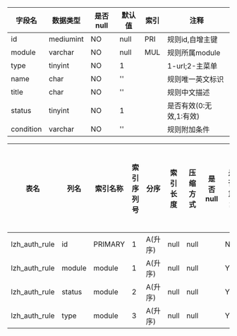 |字段名|数据类型|是否null|默认值|索引|注释|
|------|--------|--------|------|----|----|
|id|mediumint|NO|null|PRI|规则id,自增主键|
|module|varchar|NO|null|MUL|规则所属module|
|type|tinyint|NO|1||1-url;2-主菜单|
|name|char|NO|''||规则唯一英文标识|
|title|char|NO|''||规则中文描述|
|status|tinyint|NO|1||是否有效(0:无效,1:有效)|
|condition|varchar|NO|''||规则附加条件|



|表名|列名|索引名称|索引序列号|分序|索引长度|压缩方式|是否null|是否重复|唯一值数目估计值|索引方法|列中描述索引信息|索引注释|
|----|----|--------|----------|----|--------|--------|--------|--------|----------------|--------|----------------|--------|
|lzh_auth_rule|id|PRIMARY|1|A(升序)|null|null||NO|147|BTREE|||
|lzh_auth_rule|module|module|1|A(升序)|null|null||YES||BTREE|||
|lzh_auth_rule|status|module|2|A(升序)|null|null||YES||BTREE|||
|lzh_auth_rule|type|module|3|A(升序)|null|null||YES||BTREE|||
